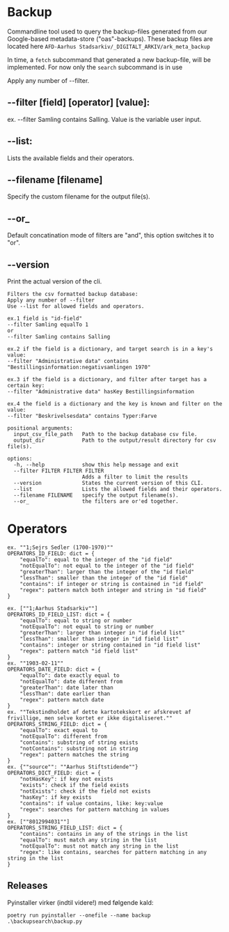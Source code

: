 # Backup
Commandline tool used to query the backup-files generated from our Google-based metadata-store ("oas"-backups). These backup files are located here `AFD-Aarhus Stadsarkiv/_DIGITALT_ARKIV/ark_meta_backup`

In time, a `fetch` subcommand that generated a new backup-file, will be implemented. For now only the `search` subcommand is in use


Apply any number of --filter.
## --filter [field] [operator] [value]:
ex. --filter Samling contains Salling. Value is the variable user input.

## --list:
Lists the available fields and their operators.

## --filename [filename]
Specify the custom filename for the output file(s).

## --or_
Default concatination mode of filters are "and", this option switches it to "or".

## --version
Print the actual version of the cli.


```
Filters the csv formatted backup database:
Apply any number of --filter
Use --list for allowed fields and operators.

ex.1 field is "id-field"
--filter Samling equalTo 1
or
--filter Samling contains Salling

ex.2 if the field is a dictionary, and target search is in a key's value:
--filter "Administrative data" contains "Bestillingsinformation:negativsamlingen 1970"

ex.3 if the field is a dictionary, and filter after target has a certain key:
--filter "Administrative data" hasKey Bestillingsinformation

ex.4 the field is a dictionary and the key is known and filter on the value:
--filter "Beskrivelsesdata" contains Typer:Farve

positional arguments:
  input_csv_file_path   Path to the backup database csv file.
  output_dir            Path to the output/result directory for csv file(s).

options:
  -h, --help            show this help message and exit
  --filter FILTER FILTER FILTER
                        Adds a filter to limit the results
  --version             States the current version of this CLI.
  --list                Lists the allowed fields and their operators.
  --filename FILENAME   specify the output filename(s).
  --or_                 the filters are or'ed together.
```

# Operators
```
ex. ""1;Sejrs Sedler (1700-1970)""
OPERATORS_ID_FIELD: dict = {
    "equalTo": equal to the integer of the "id field"
    "notEqualTo": not equal to the integer of the "id field"
    "greaterThan": larger than the integer of the "id field"
    "lessThan": smaller than the integer of the "id field"
    "contains": if integer or string is contained in "id field"
    "regex": pattern match both integer and string in "id field"
}

ex. [""1;Aarhus Stadsarkiv""]
OPERATORS_ID_FIELD_LIST: dict = {
    "equalTo": equal to string or number
    "notEqualTo": not equal to string or number
    "greaterThan": larger than integer in "id field list"
    "lessThan": smaller than integer in "id field list"
    "contains": integer or string contained in "id field list"
    "regex": pattern match "id field list"
}
ex. ""1903-02-11""
OPERATORS_DATE_FIELD: dict = {
    "equalTo": date exactly equal to
    "notEqualTo": date different from
    "greaterThan": date later than
    "lessThan": date earlier than
    "regex": pattern match date
}
ex. ""Tekstindholdet af dette kartotekskort er afskrevet af frivillige, men selve kortet er ikke digitaliseret.""
OPERATORS_STRING_FIELD: dict = {
    "equalTo": exact equal to
    "notEqualTo": different from
    "contains": substring of string exists
    "notContains": substring not in string
    "regex": pattern matches the string
}
ex. {""source"": ""Aarhus Stiftstidende""}
OPERATORS_DICT_FIELD: dict = {
    "notHasKey": if key not exists
    "exists": check if the field exists
    "notExists": check if the field not exists
    "hasKey": if key exists
    "contains": if value contains, like: key:value
    "regex": searches for pattern matching in values
}
ex. [""8012994031""]
OPERATORS_STRING_FIELD_LIST: dict = {
    "contains": contains in any of the strings in the list
    "equalTo": must match any string in the list
    "notEqualTo": must not match any string in the list
    "regex": like contains, searches for pattern matching in any string in the list
}
```

## Releases
Pyinstaller virker (indtil videre!) med følgende kald:

`poetry run pyinstaller --onefile --name backup .\backupsearch\backup.py`
